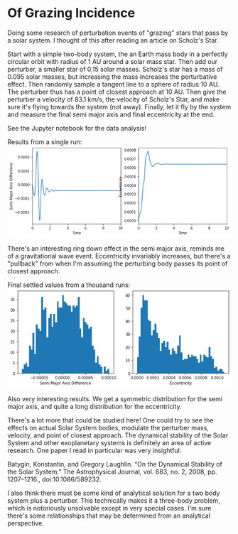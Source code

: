# Of Grazing Incidence

Doing some research of perturbation events of "grazing" stars that pass by a solar system. I thought of this after reading an article on Scholz's Star.

Start with a simple two-body system, the an Earth mass body in a perfectly circular orbit with radius of 1 AU around a solar mass star. Then add our perturber, a smaller star of 0.15 solar masses. Scholz's star has a mass of 0.095 solar masses, but increasing the mass increases the perturbative effect. Then randomly sample a tangent line to a sphere of radius 10 AU. The perturber thus has a point of closest approach at 10 AU. Then give the perturber a velocity of 83.1 km/s, the velocity of Scholz's Star, and make sure it's flying towards the system (not away). Finally, let it fly by the system and measure the final semi major axis and final eccentricity at the end.

See the Jupyter notebook for the data analysis!

Results from a single run:
<img src="sim_example.png" alt="histogram and plots of data"/>

There's an interesting ring down effect in the semi major axis, reminds me of a gravitational wave event. Eccentricity invariably increases, but there's a "pullback" from when I'm assuming the perturbing body passes its point of closest approach.

Final settled values from a thousand runs:
<img src="sim_hist.png" alt="histogram and plots of data"/>

Also very interesting results. We get a symmetric distribution for the semi major axis, and quite a long distribution for the eccentricity.

There's a lot more that could be studied here! One could try to see the effects on actual Solar System bodies, modulate the perturber mass, velocity, and point of closest approach. The dynamical stability of the Solar System and other exoplanetary systems is definitely an area of active research. One paper I read in particular was very insightful: 

Batygin, Konstantin, and Gregory Laughlin. “On the Dynamical Stability of the Solar System.” The Astrophysical Journal, vol. 683, no. 2, 2008, pp. 1207–1216., doi:10.1086/589232. 

I also think there must be some kind of analytical solution for a two body system plus a perturber. This technically makes it a three-body problem, which is notoriously unsolvable except in very special cases. I'm sure there's some relationships that may be determined from an analytical perspective.
